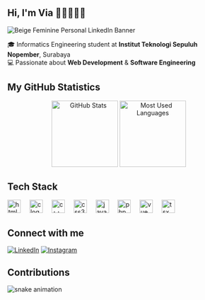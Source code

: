 ## Hi, I'm Via 👋🏻👩🏻‍💻

![Beige Feminine Personal LinkedIn Banner](https://github.com/user-attachments/assets/789895b3-96da-417b-8231-96e8caa34c05)

🎓 Informatics Engineering student at **Institut Teknologi Sepuluh Nopember**, Surabaya  
💻 Passionate about **Web Development** & **Software Engineering** 

## My GitHub Statistics

<div align="center">
  <img height="150" src="https://github-readme-stats.vercel.app/api?username=furstinvia&show_icons=true&theme=radical&count_private=true" alt="GitHub Stats"/>
  <img height="150" src="https://github-readme-stats.vercel.app/api/top-langs/?username=furstinvia&layout=compact&theme=radical" alt="Most Used Languages"/>
</div>

## Tech Stack

<div align="left">
  <img src="https://cdn.jsdelivr.net/gh/devicons/devicon/icons/html5/html5-original.svg" height="30" alt="html5 logo" />
  <img width="12" />
  <img src="https://cdn.jsdelivr.net/gh/devicons/devicon/icons/c/c-original.svg" height="30" alt="c logo" />
  <img width="12" />
  <img src="https://cdn.jsdelivr.net/gh/devicons/devicon/icons/cplusplus/cplusplus-original.svg" height="30" alt="c++ logo" />
  <img width="12" />
  <img src="https://cdn.jsdelivr.net/gh/devicons/devicon/icons/css3/css3-original.svg" height="30" alt="css3 logo" />
  <img width="12" />
  <img src="https://cdn.jsdelivr.net/gh/devicons/devicon/icons/javascript/javascript-original.svg" height="30" alt="javascript logo" />
  <img width="12" />
  <img src="https://cdn.jsdelivr.net/gh/devicons/devicon/icons/php/php-original.svg" height="30" alt="php logo" />
  <img width="12" />
  <img src="https://cdn.jsdelivr.net/gh/devicons/devicon/icons/vuejs/vuejs-original.svg" height="30" alt="vue logo" />
  <img width="12" />
  <img src="https://cdn.jsdelivr.net/gh/devicons/devicon/icons/typescript/typescript-original.svg" height="30" alt="tsx logo" />
</div>

## Connect with me
[![LinkedIn](https://img.shields.io/badge/LinkedIn-%230A66C2.svg?style=for-the-badge&logo=LinkedIn&logoColor=white)](https://linkedin.com/in/furstinaptr)
[![Instagram](https://img.shields.io/badge/Instagram-%23E4405F.svg?style=for-the-badge&logo=Instagram&logoColor=white)](https://instagram.com/furstinaaptr)

## Contributions 

![snake animation](https://github.com/furstinvia/furstinvia/blob/output/github-contribution-grid-snake2.svg)



